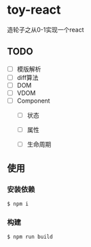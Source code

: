 # toy-react
造轮子之从0-1实现一个react

## TODO
- [ ] 模版解析
- [ ] diff算法
- [ ] DOM
- [ ] VDOM
- [ ] Component
  - [ ] 状态
  - [ ] 属性
  - [ ] 生命周期
  

## 使用

### 安装依赖

```shell
$ npm i
```

### 构建

```shell
$ npm run build
```